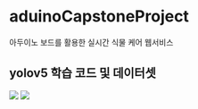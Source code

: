 # aduinoCapstoneProject
아두이노 보드를 활용한 실시간 식물 케어 웹서비스


## yolov5 학습 코드 및 데이터셋
[<img src="https://img.shields.io/badge/Colab-F7DF1E.svg?style=for-the-badge&logo=googlecolab&logoColor=#F9AB00"/>]([https://colab.research.google.com/drive/1unaWUYdv8x96aA7mjpDemGp-35SCxePS#scrollTo=w8IZH0DKPVRm])
[<img src="https://img.shields.io/badge/roboflow-5C2D91?style=for-the-badge&logo=roboflow&logoColor=white">](https://universe.roboflow.com/project-0rxid/aquaponic_polygan_test)
